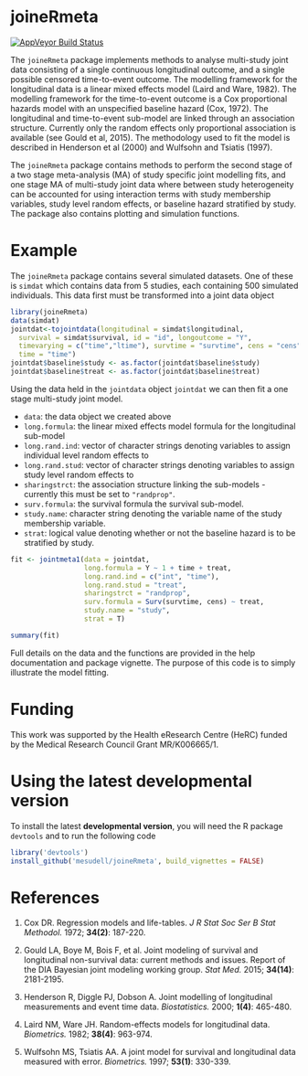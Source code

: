 
<!-- README.md is generated from README.Rmd. Please edit that file -->

# joineRmeta

<!-- badges: start -->

[![AppVeyor Build
Status](https://ci.appveyor.com/api/projects/status/github/mesudell/joineRmeta?branch=master&svg=true)](https://ci.appveyor.com/project/mesudell/joineRmeta)
<!-- badges: end -->

The `joineRmeta` package implements methods to analyse multi-study joint
data consisting of a single continuous longitudinal outcome, and a
single possible censored time-to-event outcome. The modelling framework
for the longitudinal data is a linear mixed effects model (Laird and
Ware, 1982). The modelling framework for the time-to-event outcome is a
Cox proportional hazards model with an unspecified baseline hazard (Cox,
1972). The longitudinal and time-to-event sub-model are linked through
an association structure. Currently only the random effects only
proportional association is available (see Gould et al, 2015). The
methodology used to fit the model is described in Henderson et al (2000)
and Wulfsohn and Tsiatis (1997).

The `joineRmeta` package contains methods to perform the second stage of
a two stage meta-analysis (MA) of study specific joint modelling fits,
and one stage MA of multi-study joint data where between study
heterogeneity can be accounted for using interaction terms with study
membership variables, study level random effects, or baseline hazard
stratified by study. The package also contains plotting and simulation
functions.

# Example

The `joineRmeta` package contains several simulated datasets. One of
these is `simdat` which contains data from 5 studies, each containing
500 simulated individuals. This data first must be transformed into a
joint data object

``` r
library(joineRmeta)
data(simdat)
jointdat<-tojointdata(longitudinal = simdat$longitudinal, 
  survival = simdat$survival, id = "id", longoutcome = "Y", 
  timevarying = c("time","ltime"), survtime = "survtime", cens = "cens",
  time = "time")
jointdat$baseline$study <- as.factor(jointdat$baseline$study)
jointdat$baseline$treat <- as.factor(jointdat$baseline$treat)
```

Using the data held in the `jointdata` object `jointdat` we can then fit
a one stage multi-study joint model.

- `data`: the data object we created above
- `long.formula`: the linear mixed effects model formula for the
  longitudinal sub-model
- `long.rand.ind`: vector of character strings denoting variables to
  assign individual level random effects to
- `long.rand.stud`: vector of character strings denoting variables to
  assign study level random effects to
- `sharingstrct`: the association structure linking the sub-models -
  currently this must be set to `"randprop"`.
- `surv.formula`: the survival formula the survival sub-model.
- `study.name`: character string denoting the variable name of the study
  membership variable.
- `strat`: logical value denoting whether or not the baseline hazard is
  to be stratified by study.

``` r
fit <- jointmeta1(data = jointdat, 
                  long.formula = Y ~ 1 + time + treat, 
                  long.rand.ind = c("int", "time"), 
                  long.rand.stud = "treat",
                  sharingstrct = "randprop",
                  surv.formula = Surv(survtime, cens) ~ treat, 
                  study.name = "study", 
                  strat = T)
```

``` r
summary(fit)
```

Full details on the data and the functions are provided in the help
documentation and package vignette. The purpose of this code is to
simply illustrate the model fitting.

# Funding

This work was supported by the Health eResearch Centre (HeRC) funded by
the Medical Research Council Grant MR/K006665/1.

# Using the latest developmental version

To install the latest **developmental version**, you will need the R
package `devtools` and to run the following code

``` r
library('devtools')
install_github('mesudell/joineRmeta', build_vignettes = FALSE)
```

# References

1.  Cox DR. Regression models and life-tables. *J R Stat Soc Ser B Stat
    Methodol.* 1972; **34(2)**: 187-220.

2.  Gould LA, Boye M, Bois F, et al. Joint modeling of survival and
    longitudinal non-survival data: current methods and issues. Report
    of the DIA Bayesian joint modeling working group. *Stat Med.* 2015;
    **34(14)**: 2181-2195.

3.  Henderson R, Diggle PJ, Dobson A. Joint modelling of longitudinal
    measurements and event time data. *Biostatistics.* 2000; **1(4)**:
    465-480.

4.  Laird NM, Ware JH. Random-effects models for longitudinal data.
    *Biometrics.* 1982; **38(4)**: 963-974.

5.  Wulfsohn MS, Tsiatis AA. A joint model for survival and longitudinal
    data measured with error. *Biometrics.* 1997; **53(1)**: 330-339.
